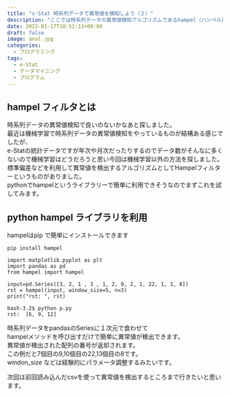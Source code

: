 ```yaml
---
title: "s-Stat 時系列データで異常値を検知しよう（２）"
description: "ここでは時系列データの異常値検知アルゴリズムであるhampel（ハンペル）のpythonライブラリの利用方法を説明します。インストールから基本的な使い方を説明します。"
date: 2022-01-17T10:51:13+09:00
draft: false
image: anal.jpg
categories:
  - プログラミング
tags:
  - e-Stat 
  - データマイニング
  - プログラム
---
```

## hampel フィルタとは
時系列データの異常値検知で良いのないかなあと探しました。  
最近は機械学習で時系列データの異常値検知をやっているものが結構ある感じでしたが、  
e-Statの統計データですが年次や月次だったりするのでデータ数がそんなに多くないので機械学習はどうだろうと思い今回は機械学習以外の方法を探しました。  
標準偏差などを利用して異常値を検出するアルゴリズムとしてHampelフィルターというものがありました。  
pythonでhampelというライブラリーで簡単に利用できそうなのでまずこれを試してみます。  

## python hampel ライブラリを利用   
hampelはpip で簡単にインストールできます  

```
pip install hampel
```

```
import matplotlib.pyplot as plt
import pandas as pd
from hampel import hampel

input=pd.Series([3, 2, 1 , 3 , 1, 2, 9, 2, 1, 22, 1, 1, 8])
rst = hampel(input, window_size=5, n=3)
print("rst: ", rst)

bash-3.2$ python p.py
rst:  [6, 9, 12]
```

時系列データをpandasのSeriesに１次元で食わせて  
hampelメソッドを呼び出すだけで簡単に異常値が検出できます。  
異常値が検出された配列の番号が返却されます。  
この例だと7個目の9,10個目の22,13個目の8です。  
windon_size などは経験的にパラメータ調整するみたいです。  

次回は前回読み込んだcsvを使って異常値を検出するところまで行きたいと思います。
